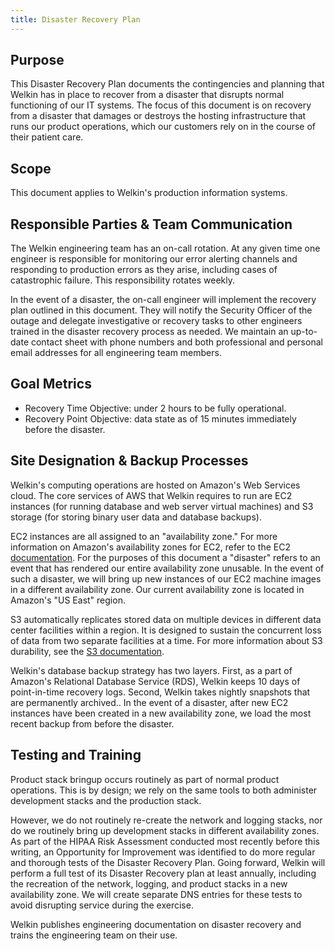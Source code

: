 ```yaml
---
title: Disaster Recovery Plan
---
```


## Purpose

This Disaster Recovery Plan documents the contingencies and planning that Welkin has in place to recover from a disaster that disrupts normal functioning of our IT systems. The focus of this document is on recovery from a disaster that damages or destroys the hosting infrastructure that runs our product operations, which our customers rely on in the course of their patient care.

## Scope

This document applies to Welkin's production information systems.


## Responsible Parties & Team Communication

The Welkin engineering team has an on-call rotation. At any given time one engineer is responsible for monitoring our error alerting channels and responding to production errors as they arise, including cases of catastrophic failure. This responsibility rotates weekly.

In the event of a disaster, the on-call engineer will implement the recovery plan outlined in this document. They will notify the Security Officer of the outage and delegate investigative or recovery tasks to other engineers trained in the disaster recovery process as needed. We maintain an up-to-date contact sheet with phone numbers and both professional and personal email addresses for all engineering team members.


## Goal Metrics

*   Recovery Time Objective: under 2 hours to be fully operational.
*   Recovery Point Objective: data state as of 15 minutes immediately before the disaster.

## Site Designation & Backup Processes

Welkin's computing operations are hosted on Amazon's Web Services cloud. The core services of AWS that Welkin requires to run are EC2 instances (for running database and web server virtual machines) and S3 storage (for storing binary user data and database backups).

EC2 instances are all assigned to an "availability zone." For more information on Amazon's availability zones for EC2, refer to the EC2 [documentation](http://docs.aws.amazon.com/AWSEC2/latest/UserGuide/using-regions-availability-zones.html#concepts-regions-availability-zones). For the purposes of this document a "disaster" refers to an event that has rendered our entire availability zone unusable. In the event of such a disaster, we will bring up new instances of our EC2 machine images in a different availability zone. Our current availability zone is located in Amazon's "US East" region.

S3 automatically replicates stored data on multiple devices in different data center facilities within a region. It is designed to sustain the concurrent loss of data from two separate facilities at a time. For more information about S3 durability, see the [S3 documentation](http://docs.aws.amazon.com/AmazonS3/latest/dev/DataDurability.html).

Welkin's database backup strategy has two layers. First, as a part of Amazon's Relational Database Service (RDS), Welkin keeps 10 days of point-in-time recovery logs. Second, Welkin takes nightly snapshots that are permanently archived.. In the event of a disaster, after new EC2 instances have been created in a new availability zone, we load the most recent backup from before the disaster.


## Testing and Training

Product stack bringup occurs routinely as part of normal product operations. This is by design; we rely on the same tools to both administer development stacks and the production stack.

However, we do not routinely re-create the network and logging stacks, nor do we routinely bring up development stacks in different availability zones. As part of the HIPAA Risk Assessment conducted most recently before this writing, an Opportunity for Improvement was identified to do more regular and thorough tests of the Disaster Recovery Plan. Going forward, Welkin will perform a full test of its Disaster Recovery plan at least annually, including the recreation of the network, logging, and product stacks in a new availability zone. We will create separate DNS entries for these tests to avoid disrupting service during the exercise.

Welkin publishes engineering documentation on disaster recovery and trains the engineering team on their use.

